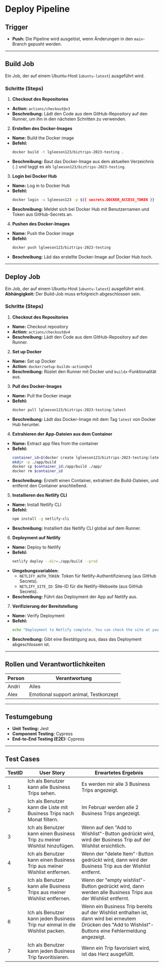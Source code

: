 # Deploy Pipeline
## Trigger
- **Push:** Die Pipeline wird ausgelöst, wenn Änderungen in den `main`-Branch gepusht werden.
---
## Build Job
Ein Job, der auf einem Ubuntu-Host (`ubuntu-latest`) ausgeführt wird.
### Schritte (Steps)
1. **Checkout des Repositories**  
  - **Action:** `actions/checkout@v3`  
  - **Beschreibung:** Lädt den Code aus dem GitHub-Repository auf den Runner, um ihn in den nächsten Schritten zu verwenden.
2. **Erstellen des Docker-Images**  
  - **Name:** Build the Docker image  
  - **Befehl:**  
    ```bash
    docker build -t lgleeson123/biztrips-2023-testing .
    ```  
  - **Beschreibung:** Baut das Docker-Image aus dem aktuellen Verzeichnis (`.`) und taggt es als `lgleeson123/biztrips-2023-testing`.
3. **Login bei Docker Hub**  
  - **Name:** Log in to Docker Hub  
  - **Befehl:**  
    ```bash
    docker login -u lgleeson123 -p ${{ secrets.DOCKER_ACCESS_TOKEN }}
    ```  
  - **Beschreibung:** Meldet sich bei Docker Hub mit Benutzernamen und Token aus GitHub-Secrets an.
4. **Pushen des Docker-Images**  
  - **Name:** Push the Docker image  
  - **Befehl:**  
    ```bash
    docker push lgleeson123/biztrips-2023-testing
    ```  
  - **Beschreibung:** Läd das erstellte Docker-Image auf Docker Hub hoch.
---
## Deploy Job
Ein Job, der auf einem Ubuntu-Host (`ubuntu-latest`) ausgeführt wird.  
**Abhängigkeit:** Der Build-Job muss erfolgreich abgeschlossen sein.
### Schritte (Steps)
1. **Checkout des Repositories**  
  - **Name:** Checkout repository  
  - **Action:** `actions/checkout@v4`  
  - **Beschreibung:** Lädt den Code aus dem GitHub-Repository auf den Runner.
2. **Set up Docker**  
  - **Name:** Set up Docker  
  - **Action:** `docker/setup-buildx-action@v3`  
  - **Beschreibung:** Rüstet den Runner mit Docker und `buildx`-Funktionalität aus.
3. **Pull des Docker-Images**  
  - **Name:** Pull the Docker image  
  - **Befehl:**  
    ```bash
    docker pull lgleeson123/biztrips-2023-testing:latest
    ```  
  - **Beschreibung:** Lädt das Docker-Image mit dem Tag `latest` von Docker Hub herunter.
4. **Extrahieren der App-Dateien aus dem Container**  
  - **Name:** Extract app files from the container  
  - **Befehl:**  
    ```bash
    container_id=$(docker create lgleeson123/biztrips-2023-testing:latest)
    mkdir -p ./app/build
    docker cp $container_id:/app/build ./app/
    docker rm $container_id
    ```  
  - **Beschreibung:** Erstellt einen Container, extrahiert die Build-Dateien, und entfernt den Container anschließend.
5. **Installieren des Netlify CLI**  
  - **Name:** Install Netlify CLI  
  - **Befehl:**  
    ```bash
    npm install -g netlify-cli
    ```  
  - **Beschreibung:** Installiert das Netlify CLI global auf dem Runner.
6. **Deployment auf Netlify**  
  - **Name:** Deploy to Netlify  
  - **Befehl:**  
    ```bash
    netlify deploy --dir=./app/build --prod
    ```  
  - **Umgebungsvariablen:**  
    - `NETLIFY_AUTH_TOKEN`: Token für Netlify-Authentifizierung (aus GitHub Secrets).  
    - `NETLIFY_SITE_ID`: Site-ID für die Netlify-Webseite (aus GitHub Secrets).  
  - **Beschreibung:** Führt das Deployment der App auf Netlify aus.
7. **Verifizierung der Bereitstellung**  
  - **Name:** Verify Deployment  
  - **Befehl:**  
    ```bash
    echo "Deployment to Netlify complete. You can check the site at your Netlify URL."
    ```  
  - **Beschreibung:** Gibt eine Bestätigung aus, dass das Deployment abgeschlossen ist.
---
## Rollen und Verantwortlichkeiten
| **Person** | **Verantwortung**       |
|------------|--------------------------|
| Andri     | Alles         |
| Alex       | Emotional support animal, Testkonzept               |
---
## Testumgebung
- **Unit Testing:** Jest  
- **Component Testing:** Cypress  
- **End-to-End Testing (E2E):** Cypress  
---
## Test Cases
| **TestID** | **User Story**                                                                 | **Erwartetes Ergebnis**                                                                                                                                 |
|------------|-------------------------------------------------------------------------------|---------------------------------------------------------------------------------------------------------------------------------------------------------|
| 1          | Ich als Benutzer kann alle Business Trips sehen.                              | Es werden mir alle 3 Business Trips angezeigt.                                                                                                          |
| 2          | Ich als Benutzer kann die Liste mit Business Trips nach Monat filtern.        | Im Februar werden alle 2 Business Trips angezeigt.                                                                                                     |
| 3          | Ich als Benutzer kann einen Business Trip zu meiner Wishlist hinzufügen.      | Wenn auf den "Add to Wishlist"-Button gedrückt wird, wird der Business Trip auf der Wishlist ersichtlich.                                              |
| 4          | Ich als Benutzer kann einen Business Trip aus meiner Wishlist entfernen.      | Wenn der "delete Item"-Button gedrückt wird, dann wird der Business Trip aus der Wishlist entfernt.                                                    |
| 5          | Ich als Benutzer kann alle Business Trips aus meiner Wishlist entfernen.      | Wenn der "empty wishlist"-Button gedrückt wird, dann werden alle Business Trips aus der Wishlist entfernt.                                             |
| 6          | Ich als Benutzer kann jeden Business Trip nur einmal in die Wishlist packen.  | Wenn ein Business Trip bereits auf der Wishlist enthalten ist, dann wird bei erneutem Drücken des "Add to Wishlist"-Buttons eine Fehlermeldung angezeigt. |
| 7          | Ich als Benutzer kann jeden Business Trip favoritisieren.                     | Wenn ein Trip favorisiert wird, ist das Herz ausgefüllt.                                                                                               |